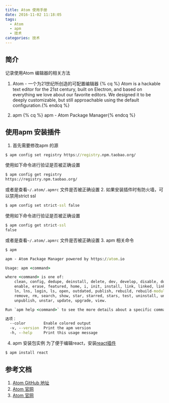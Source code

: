 ```yaml
---
title: Atom 使用手册
date: 2016-11-02 11:18:05
tags:
  - Atom
  - apm
  - 技术
categories: 技术
---
```


## 简介
记录使用Atom 编辑器的相关方法
1. Atom - 一个为21世纪所创造的可配置编辑器
  {% cq %} Atom is a hackable text editor for the 21st century, built on Electron, and based on everything we love about our favorite editors. We designed it to be deeply customizable, but still approachable using the default configuration.{% endcq %}
<!--more-->
2. apm
  {% cq %} apm - Atom Package Manager{% endcq %}


## 使用apm 安装插件
1. 首先需要修改apm 的源
```cmd
$ apm config set registry https://registry.npm.taobao.org/
```
  使用如下命令进行验证是否被正确设置
```cmd
$ apm config get registry
https://registry.npm.taobao.org/
```
  或者是查看<code>~/.atom/.apmrc</code> 文件是否被正确设置
2. 如果安装插件时有防火墙，可以禁用strict ssl
```cmd
$ apm config set strict-ssl false
```
  使用如下命令进行验证是否被正确设置
```cmd
$ apm config get strict-ssl
false
```
  或者是查看<code>~/.atom/.apmrc</code> 文件是否被正确设置
3. apm 相关命令
```cmd
$ apm

apm - Atom Package Manager powered by https://atom.io

Usage: apm <command>

where <command> is one of:
    clean, config, dedupe, deinstall, delete, dev, develop, disable, docs,
    enable, erase, featured, home, i, init, install, link, linked, links, list,
    ln, lns, login, ls, open, outdated, publish, rebuild, rebuild-module-cache,
    remove, rm, search, show, star, starred, stars, test, uninstall, unlink,
    unpublish, unstar, update, upgrade, view.

Run `apm help <command>` to see the more details about a specific command.

选项：
  --color        Enable colored output                                      [boolean] [默认值: true]
  -v, --version  Print the apm version
  -h, --help     Print this usage message
```
4. apm 安装包实例
  为了便于编辑react，安装[react插件](https://orktes.github.io/atom-react/)
```cmd
$ apm install react
```

## 参考文档
1. [Atom GitHub 地址](https://github.com/atom/atom)
2. [Atom 官网](https://atom.io/)
3. [Atom 官网](https://atom.io/)
